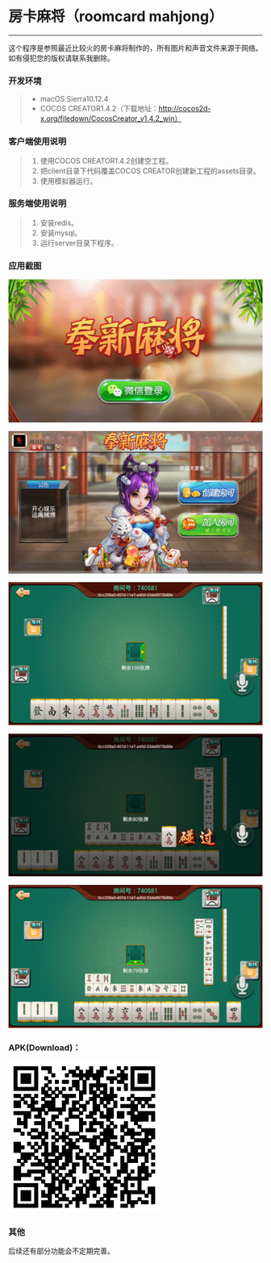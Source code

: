 # 房卡麻将（roomcard mahjong）
------
这个程序是参照最近比较火的房卡麻将制作的，所有图片和声音文件来源于网络。如有侵犯您的版权请联系我删除。
### 开发环境
> * macOS Sierra10.12.4
> * COCOS CREATOR1.4.2（下载地址：http://cocos2d-x.org/filedown/CocosCreator_v1.4.2_win）
### 客户端使用说明
> 1. 使用COCOS CREATOR1.4.2创建空工程。
> 2. 把client目录下代码覆盖COCOS CREATOR创建新工程的assets目录。
> 3. 使用模拟器运行。
### 服务端使用说明
> 1. 安装redis。
> 2. 安装mysql。
> 3. 运行server目录下程序。
### 应用截图
![image](https://github.com/qtzmsoft/fengxinmajiang/raw/master/screenshot/1.png)  

![image](https://github.com/qtzmsoft/fengxinmajiang/raw/master/screenshot/2.png)  

![image](https://github.com/qtzmsoft/fengxinmajiang/raw/master/screenshot/3.png)  

![image](https://github.com/qtzmsoft/fengxinmajiang/raw/master/screenshot/4.png)  

![image](https://github.com/qtzmsoft/fengxinmajiang/raw/master/screenshot/5.png)  

### APK(Download)：
[![image](https://github.com/qtzmsoft/fengxinmajiang/raw/master/image/canvas.png)](https://github.com/qtzmsoft/fengxinmajiang/raw/master/release/majiang-release-signed_legu_signed_zipalign.apk)
### 其他
后续还有部分功能会不定期完善。
